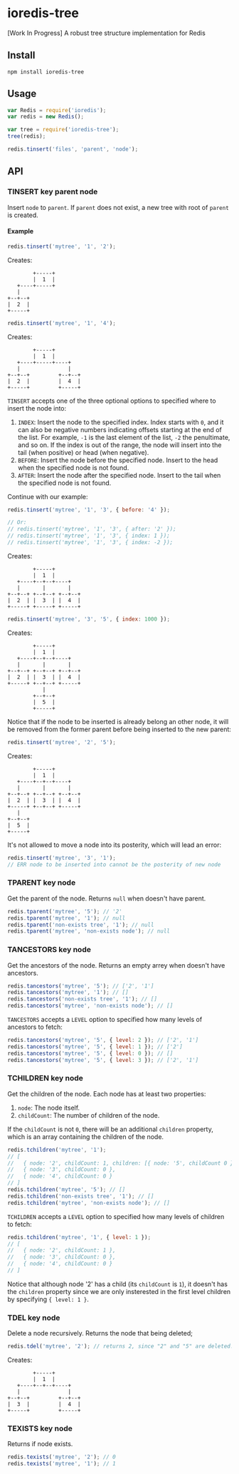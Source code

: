 # ioredis-tree
[Work In Progress] A robust tree structure implementation for Redis

## Install

```shell
npm install ioredis-tree
```

## Usage

```javascript
var Redis = require('ioredis');
var redis = new Redis();

var tree = require('ioredis-tree');
tree(redis);

redis.tinsert('files', 'parent', 'node');
```

## API

### TINSERT key parent node

Insert `node` to `parent`. If `parent` does not exist, a new tree with root of `parent` is created.

#### Example

```javascript
redis.tinsert('mytree', '1', '2');
```

Creates:

```
        +-----+
        |  1  |
   +----+-----+
   |
+--+--+
|  2  |
+-----+
```

```javascript
redis.tinsert('mytree', '1', '4');
```

Creates:

```
        +-----+
        |  1  |
   +----+-----+----+
   |               |
+--+--+         +--+--+
|  2  |         |  4  |
+-----+         +-----+
```

`TINSERT` accepts one of the three optional options to specified where to insert the node into:

1. `INDEX`: Insert the node to the specified index. Index starts with `0`, and it can also be negative numbers indicating offsets starting at the end of the list. For example, `-1` is the last element of the list, `-2` the penultimate, and so on. If the index is out of the range, the node will insert into the tail (when positive) or head (when negative).
2. `BEFORE`: Insert the node before the specified node. Insert to the head when the specified node is not found.
3. `AFTER`: Insert the node after the specified node. Insert to the tail when the specified node is not found.

Continue with our example:

```javascript
redis.tinsert('mytree', '1', '3', { before: '4' });

// Or:
// redis.tinsert('mytree', '1', '3', { after: '2' });
// redis.tinsert('mytree', '1', '3', { index: 1 });
// redis.tinsert('mytree', '1', '3', { index: -2 });
```

Creates:

```
        +-----+
        |  1  |
   +----+--+--+----+
   |       |       |
+--+--+ +--+--+ +--+--+
|  2  | |  3  | |  4  |
+-----+ +-----+ +-----+
```

```javascript
redis.tinsert('mytree', '3', '5', { index: 1000 });
```

Creates:

```
        +-----+
        |  1  |
   +----+--+--+----+
   |       |       |
+--+--+ +--+--+ +--+--+
|  2  | |  3  | |  4  |
+-----+ +--+--+ +-----+
           |
        +--+--+
        |  5  |
        +-----+
```

Notice that if the node to be inserted is already belong an other node, it will be removed from the former parent before being inserted to the new parent:

```javascript
redis.tinsert('mytree', '2', '5');
```

Creates:

```
        +-----+
        |  1  |
   +----+--+--+----+
   |       |       |
+--+--+ +--+--+ +--+--+
|  2  | |  3  | |  4  |
+-----+ +--+--+ +-----+
   |
+--+--+
|  5  |
+-----+
```

It's not allowed to move a node into its posterity, which will lead an error:

```javascript
redis.tinsert('mytree', '3', '1');
// ERR node to be inserted into cannot be the posterity of new node
```

### TPARENT key node

Get the parent of the node. Returns `null` when doesn't have parent.

```javascript
redis.tparent('mytree', '5'); // '2'
redis.tparent('mytree', '1'); // null
redis.tparent('non-exists tree', '1'); // null
redis.tparent('mytree', 'non-exists node'); // null
```

### TANCESTORS key node

Get the ancestors of the node. Returns an empty arrey when doesn't have ancestors.

```javascript
redis.tancestors('mytree', '5'); // ['2', '1']
redis.tancestors('mytree', '1'); // []
redis.tancestors('non-exists tree', '1'); // []
redis.tancestors('mytree', 'non-exists node'); // []
```

`TANCESTORS` accepts a `LEVEL` option to specified how many levels of ancestors to fetch:

```javascript
redis.tancestors('mytree', '5', { level: 2 }); // ['2', '1']
redis.tancestors('mytree', '5', { level: 1 }); // ['2']
redis.tancestors('mytree', '5', { level: 0 }); // []
redis.tancestors('mytree', '5', { level: 3 }); // ['2', '1']
```

### TCHILDREN key node

Get the children of the node. Each node has at least two properties:

1. `node`: The node itself.
2. `childCount`: The number of children of the node.

If the `childCount` is not `0`, there will be an additional `children` property, which is an array containing the children of the node.


```javascript
redis.tchildren('mytree', '1');
// [
//   { node: '2', childCount: 1, children: [{ node: '5', childCount 0 }] },
//   { node: '3', childCount: 0 },
//   { node: '4', childCount: 0 }
// ]
redis.tchildren('mytree', '5'); // []
redis.tchildren('non-exists tree', '1'); // []
redis.tchildren('mytree', 'non-exists node'); // []
```

`TCHILDREN` accepts a `LEVEL` option to specified how many levels of children to fetch:

```javascript
redis.tchildren('mytree', '1', { level: 1 });
// [
//   { node: '2', childCount: 1 },
//   { node: '3', childCount: 0 },
//   { node: '4', childCount: 0 }
// ]
```

Notice that although node '2' has a child (its `childCount` is `1`), it doesn't has the `children` property since we are only insterested in the first level children by specifying `{ level: 1 }`.

### TDEL key node

Delete a node recursively. Returns the node that being deleted;

```javascript
redis.tdel('mytree', '2'); // returns 2, since "2" and "5" are deleted.
```

Creates:

```
        +-----+
        |  1  |
   +----+--+--+----+
   |               |
+--+--+         +--+--+
|  3  |         |  4  |
+-----+         +-----+
```

### TEXISTS key node

Returns if node exists.

```javascript
redis.texists('mytree', '2'); // 0
redis.texists('mytree', '1'); // 1
```
